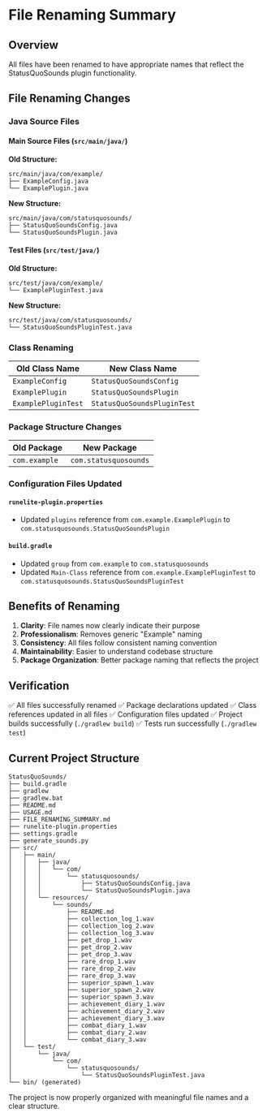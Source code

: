 # File Renaming Summary

## Overview
All files have been renamed to have appropriate names that reflect the StatusQuoSounds plugin functionality.

## File Renaming Changes

### Java Source Files

#### Main Source Files (`src/main/java/`)
**Old Structure:**
```
src/main/java/com/example/
├── ExampleConfig.java
└── ExamplePlugin.java
```

**New Structure:**
```
src/main/java/com/statusquosounds/
├── StatusQuoSoundsConfig.java
└── StatusQuoSoundsPlugin.java
```

#### Test Files (`src/test/java/`)
**Old Structure:**
```
src/test/java/com/example/
└── ExamplePluginTest.java
```

**New Structure:**
```
src/test/java/com/statusquosounds/
└── StatusQuoSoundsPluginTest.java
```

### Class Renaming
| Old Class Name | New Class Name |
|----------------|----------------|
| `ExampleConfig` | `StatusQuoSoundsConfig` |
| `ExamplePlugin` | `StatusQuoSoundsPlugin` |
| `ExamplePluginTest` | `StatusQuoSoundsPluginTest` |

### Package Structure Changes
| Old Package | New Package |
|-------------|-------------|
| `com.example` | `com.statusquosounds` |

### Configuration Files Updated

#### `runelite-plugin.properties`
- Updated `plugins` reference from `com.example.ExamplePlugin` to `com.statusquosounds.StatusQuoSoundsPlugin`

#### `build.gradle`
- Updated `group` from `com.example` to `com.statusquosounds`
- Updated `Main-Class` reference from `com.example.ExamplePluginTest` to `com.statusquosounds.StatusQuoSoundsPluginTest`

## Benefits of Renaming

1. **Clarity**: File names now clearly indicate their purpose
2. **Professionalism**: Removes generic "Example" naming
3. **Consistency**: All files follow consistent naming convention
4. **Maintainability**: Easier to understand codebase structure
5. **Package Organization**: Better package naming that reflects the project

## Verification

✅ All files successfully renamed
✅ Package declarations updated
✅ Class references updated in all files
✅ Configuration files updated
✅ Project builds successfully (`./gradlew build`)
✅ Tests run successfully (`./gradlew test`)

## Current Project Structure

```
StatusQuoSounds/
├── build.gradle
├── gradlew
├── gradlew.bat
├── README.md
├── USAGE.md
├── FILE_RENAMING_SUMMARY.md
├── runelite-plugin.properties
├── settings.gradle
├── generate_sounds.py
├── src/
│   ├── main/
│   │   ├── java/
│   │   │   └── com/
│   │   │       └── statusquosounds/
│   │   │           ├── StatusQuoSoundsConfig.java
│   │   │           └── StatusQuoSoundsPlugin.java
│   │   └── resources/
│   │       └── sounds/
│   │           ├── README.md
│   │           ├── collection_log_1.wav
│   │           ├── collection_log_2.wav
│   │           ├── collection_log_3.wav
│   │           ├── pet_drop_1.wav
│   │           ├── pet_drop_2.wav
│   │           ├── pet_drop_3.wav
│   │           ├── rare_drop_1.wav
│   │           ├── rare_drop_2.wav
│   │           ├── rare_drop_3.wav
│   │           ├── superior_spawn_1.wav
│   │           ├── superior_spawn_2.wav
│   │           ├── superior_spawn_3.wav
│   │           ├── achievement_diary_1.wav
│   │           ├── achievement_diary_2.wav
│   │           ├── achievement_diary_3.wav
│   │           ├── combat_diary_1.wav
│   │           ├── combat_diary_2.wav
│   │           └── combat_diary_3.wav
│   └── test/
│       └── java/
│           └── com/
│               └── statusquosounds/
│                   └── StatusQuoSoundsPluginTest.java
└── bin/ (generated)
```

The project is now properly organized with meaningful file names and a clear structure.
